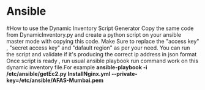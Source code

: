 # Ansible
#How to use the Dynamic Inventory Script Generator
Copy the same code from DynamicInventory.py and create a python script on your ansible master mode with copying this code. 
Make Sure to replace the "access key" , "secret access key" and "dafault region" as per your need.
You can run the script and validate if it's producing the correct ip address in json format
Once script is ready , run usual ansible playbook run command work on this dynamic inventory file.For example
**ansible-playbook -i /etc/ansible/getEc2.py InstallNginx.yml --private-key=/etc/ansible/AFAS-Mumbai.pem**
